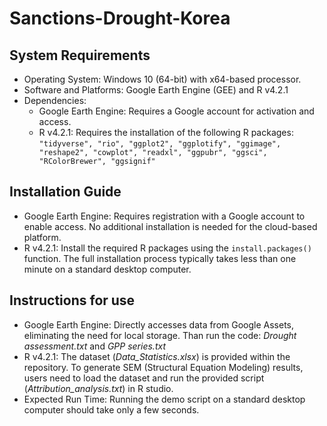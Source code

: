 # Sanctions-Drought-Korea

## System Requirements
- Operating System: Windows 10 (64-bit) with x64-based processor.
- Software and Platforms: Google Earth Engine (GEE) and R v4.2.1
- Dependencies:
  - Google Earth Engine: Requires a Google account for activation and access.
  - R v4.2.1: Requires the installation of the following R packages: `"tidyverse", "rio", "ggplot2", "ggplotify", "ggimage", "reshape2", "cowplot", "readxl", "ggpubr", "ggsci", "RColorBrewer", "ggsignif"`

## Installation Guide
- Google Earth Engine: Requires registration with a Google account to enable access. No additional installation is needed for the cloud-based platform. 
- R v4.2.1: Install the required R packages using the `install.packages()` function. The full installation process typically takes less than one minute on a standard desktop computer. 

## Instructions for use
- Google Earth Engine: Directly accesses data from Google Assets, eliminating the need for local storage. Than run the code: *Drought assessment.txt* and *GPP series.txt*
- R v4.2.1: The dataset (*Data_Statistics.xlsx*) is provided within the repository. To generate SEM (Structural Equation Modeling) results, users need to load the dataset and run the provided script (*Attribution_analysis.txt*) in R studio.
- Expected Run Time: Running the demo script on a standard desktop computer should take only a few seconds.